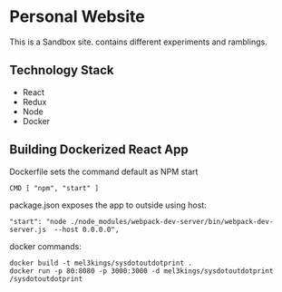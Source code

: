 # Personal Website

This is a Sandbox site. contains different experiments and ramblings.
## Technology Stack

* React
* Redux
* Node
* Docker

## Building Dockerized React App

Dockerfile sets the command default as NPM start
```
CMD [ "npm", "start" ]
```
package.json exposes the app to outside using host:
```
"start": "node ./node_modules/webpack-dev-server/bin/webpack-dev-server.js  --host 0.0.0.0",

```

docker commands:
```
docker build -t mel3kings/sysdotoutdotprint .
docker run -p 80:8080 -p 3000:3000 -d mel3kings/sysdotoutdotprint                                                                                                                                                               /sysdotoutdotprint

```